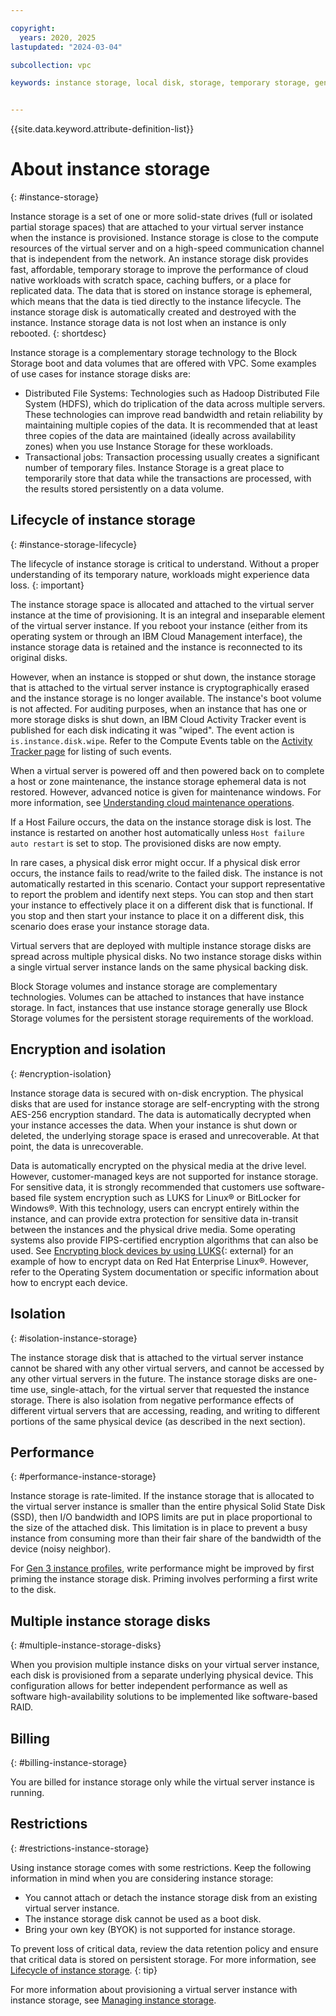 ```yaml
---

copyright:
  years: 2020, 2025
lastupdated: "2024-03-04"

subcollection: vpc

keywords: instance storage, local disk, storage, temporary storage, generation 2, gen 2


---
```


{{site.data.keyword.attribute-definition-list}}

# About instance storage
{: #instance-storage}

Instance storage is a set of one or more solid-state drives (full or isolated partial storage spaces) that are attached to your virtual server instance when the instance is provisioned. Instance storage is close to the compute resources of the virtual server and on a high-speed communication channel that is independent from the network. An instance storage disk provides fast, affordable, temporary storage to improve the performance of cloud native workloads with scratch space, caching buffers, or a place for replicated data. The data that is stored on instance storage is ephemeral, which means that the data is tied directly to the instance lifecycle. The instance storage disk is automatically created and destroyed with the instance. Instance storage data is not lost when an instance is only rebooted.
{: shortdesc}

Instance storage is a complementary storage technology to the Block Storage boot and data volumes that are offered with VPC. Some examples of use cases for instance storage disks are:

*	Distributed File Systems: Technologies such as Hadoop Distributed File System (HDFS), which do triplication of the data across multiple servers. These technologies can improve read bandwidth and retain reliability by maintaining multiple copies of the data. It is recommended that at least three copies of the data are maintained (ideally across availability zones) when you use Instance Storage for these workloads.  
*	Transactional jobs: Transaction processing usually creates a significant number of temporary files. Instance Storage is a great place to temporarily store that data while the transactions are processed, with the results stored persistently on a data volume.

## Lifecycle of instance storage
{: #instance-storage-lifecycle}

The lifecycle of instance storage is critical to understand. Without a proper understanding of its temporary nature, workloads might experience data loss.
{: important}

The instance storage space is allocated and attached to the virtual server instance at the time of provisioning. It is an integral and inseparable element of the virtual server instance. If you reboot your instance (either from its operating system or through an IBM Cloud Management interface), the instance storage data is retained and the instance is reconnected to its original disks.

However, when an instance is stopped or shut down, the instance storage that is attached to the virtual server instance is cryptographically erased and the instance storage is no longer available. The instance's boot volume is not affected. For auditing purposes, when an instance that has one or more storage disks is shut down, an IBM Cloud Activity Tracker event is published for each disk indicating it was "wiped". The event action is `is.instance.disk.wipe`. Refer to the Compute Events table on the [Activity Tracker page](/docs/vpc?topic=vpc-at_events#events-compute) for listing of such events.

When a virtual server is powered off and then powered back on to complete a host or zone maintenance, the instance storage ephemeral data is not restored. However, advanced notice is given for maintenance windows. For more information, see [Understanding cloud maintenance operations](/docs/vpc?topic=vpc-about-cloud-maintenance).

If a Host Failure occurs, the data on the instance storage disk is lost. The instance is restarted on another host automatically unless `Host failure auto restart` is set to stop. The provisioned disks are now empty.

In rare cases, a physical disk error might occur. If a physical disk error occurs, the instance fails to read/write to the failed disk. The instance is not automatically restarted in this scenario. Contact your support representative to report the problem and identify next steps. You can stop and then start your instance to effectively place it on a different disk that is functional. If you stop and then start your instance to place it on a different disk, this scenario does erase your instance storage data.

Virtual servers that are deployed with multiple instance storage disks are spread across multiple physical disks. No two instance storage disks within a single virtual server instance lands on the same physical backing disk.

Block Storage volumes and instance storage are complementary technologies. Volumes can be attached to instances that have instance storage. In fact, instances that use instance storage generally use Block Storage volumes for the persistent storage requirements of the workload.

## Encryption and isolation
{: #encryption-isolation}

Instance storage data is secured with on-disk encryption. The physical disks that are used for instance storage are self-encrypting with the strong AES-256 encryption standard. The data is automatically decrypted when your instance accesses the data. When your instance is shut down or deleted, the underlying storage space is erased and unrecoverable. At that point, the data is unrecoverable. 

Data is automatically encrypted on the physical media at the drive level. However, customer-managed keys are not supported for instance storage. For sensitive data, it is strongly recommended that customers use software-based file system encryption such as LUKS for Linux&reg; or BitLocker for Windows&reg;. With this technology, users can encrypt entirely within the instance, and can provide extra protection for sensitive data in-transit between the instances and the physical drive media. Some operating systems also provide FIPS-certified encryption algorithms that can also be used. See [Encrypting block devices by using LUKS](https://docs.redhat.com/en/documentation/red_hat_enterprise_linux/8/html/security_hardening/encrypting-block-devices-using-luks_security-hardening){: external} for an example of how to encrypt data on Red Hat Enterprise Linux&reg;. However, refer to the Operating System documentation or specific information about how to encrypt each device.

## Isolation
{: #isolation-instance-storage}

The instance storage disk that is attached to the virtual server instance cannot be shared with any other virtual servers, and cannot be accessed by any other virtual servers in the future. The instance storage disks are one-time use, single-attach, for the virtual server that requested the instance storage. There is also isolation from negative performance effects of different virtual servers that are accessing, reading, and writing to different portions of the same physical device (as described in the next section). 

## Performance
{: #performance-instance-storage}

Instance storage is rate-limited. If the instance storage that is allocated to the virtual server instance is smaller than the entire physical Solid State Disk (SSD), then I/O bandwidth and IOPS limits are put in place proportional to the size of the attached disk. This limitation is in place to prevent a busy instance from consuming more than their fair share of the bandwidth of the device (noisy neighbor).

For [Gen 3 instance profiles](/docs/vpc?topic=vpc-profiles&interface=ui#next-gen-profiles), write performance might be improved by first priming the instance storage disk. Priming involves performing a first write to the disk.

## Multiple instance storage disks
{: #multiple-instance-storage-disks}

When you provision multiple instance disks on your virtual server instance, each disk is provisioned from a separate underlying physical device. This configuration allows for better independent performance as well as software high-availability solutions to be implemented like software-based RAID.

## Billing
{: #billing-instance-storage}

You are billed for instance storage only while the virtual server instance is running.

## Restrictions
{: #restrictions-instance-storage}

Using instance storage comes with some restrictions. Keep the following information in mind when you are considering instance storage:
*	You cannot attach or detach the instance storage disk from an existing virtual server instance.
*	The instance storage disk cannot be used as a boot disk.
*	Bring your own key (BYOK) is not supported for instance storage.

To prevent loss of critical data, review the data retention policy and ensure that critical data is stored on persistent storage. For more information, see [Lifecycle of instance storage](#instance-storage-lifecycle).
{: tip}

For more information about provisioning a virtual server instance with instance storage, see [Managing instance storage](/docs/vpc?topic=vpc-instance-storage-provisioning).
